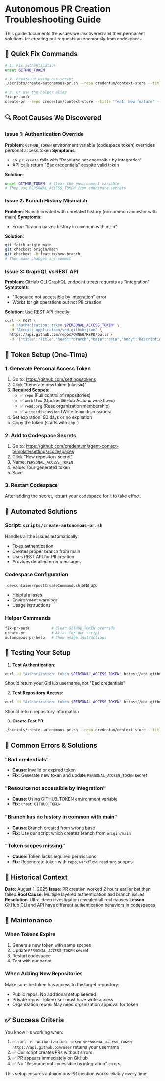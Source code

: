 # Autonomous PR Creation Troubleshooting Guide

This guide documents the issues we discovered and their permanent solutions for creating pull requests autonomously from codespaces.

## 🎯 Quick Fix Commands

```bash
# 1. Fix authentication
unset GITHUB_TOKEN

# 2. Create PR using our script
./scripts/create-autonomous-pr.sh --repo credentum/context-store --title "feat: New feature" --body "Description"

# 3. Or use the helper alias
fix-pr-auth
create-pr --repo credentum/context-store --title "feat: New feature" --body "Description"
```

## 🔍 Root Causes We Discovered

### Issue 1: Authentication Override
**Problem**: `GITHUB_TOKEN` environment variable (codespace token) overrides personal access token
**Symptoms**:
- `gh pr create` fails with "Resource not accessible by integration"
- API calls return "Bad credentials" despite valid token

**Solution**:
```bash
unset GITHUB_TOKEN  # Clear the environment variable
# Then use PERSONAL_ACCESS_TOKEN from codespace secrets
```

### Issue 2: Branch History Mismatch
**Problem**: Branch created with unrelated history (no common ancestor with main)
**Symptoms**:
- Error: "branch has no history in common with main"

**Solution**:
```bash
git fetch origin main
git checkout origin/main
git checkout -b feature/new-branch
# Then make changes and commit
```

### Issue 3: GraphQL vs REST API
**Problem**: GitHub CLI GraphQL endpoint treats requests as "integration"
**Symptoms**:
- "Resource not accessible by integration" error
- Works for git operations but not PR creation

**Solution**: Use REST API directly:
```bash
curl -X POST \
  -H "Authorization: token $PERSONAL_ACCESS_TOKEN" \
  -H "Accept: application/vnd.github+json" \
  https://api.github.com/repos/OWNER/REPO/pulls \
  -d '{"title":"Title","head":"branch","base":"main","body":"Description"}'
```

## 🔧 Token Setup (One-Time)

### 1. Generate Personal Access Token
1. Go to: https://github.com/settings/tokens
2. Click "Generate new token (classic)"
3. **Required Scopes**:
   - ✅ `repo` (Full control of repositories)
   - ✅ `workflow` (Update GitHub Actions workflows)
   - ✅ `read:org` (Read organization membership)
   - ✅ `write:discussion` (Write team discussions)
4. Set expiration: 90 days or no expiration
5. Copy the token (starts with `ghp_`)

### 2. Add to Codespace Secrets
1. Go to: https://github.com/credentum/agent-context-template/settings/codespaces
2. Click "New repository secret"
3. Name: `PERSONAL_ACCESS_TOKEN`
4. Value: Your generated token
5. Save

### 3. Restart Codespace
After adding the secret, restart your codespace for it to take effect.

## 🚀 Automated Solutions

### Script: `scripts/create-autonomous-pr.sh`
Handles all the issues automatically:
- Fixes authentication
- Creates proper branch from main
- Uses REST API for PR creation
- Provides detailed error messages

### Codespace Configuration
`.devcontainer/postCreateCommand.sh` sets up:
- Helpful aliases
- Environment warnings
- Usage instructions

### Helper Commands
```bash
fix-pr-auth          # Clear GITHUB_TOKEN override
create-pr            # Alias for our script
autonomous-pr-help   # Show usage instructions
```

## 🧪 Testing Your Setup

1. **Test Authentication**:
```bash
curl -H "Authorization: token $PERSONAL_ACCESS_TOKEN" https://api.github.com/user
```
Should return your GitHub username, not "Bad credentials"

2. **Test Repository Access**:
```bash
curl -H "Authorization: token $PERSONAL_ACCESS_TOKEN" https://api.github.com/repos/credentum/context-store
```
Should return repository information

3. **Create Test PR**:
```bash
./scripts/create-autonomous-pr.sh --repo credentum/context-store --title "test: PR creation" --body "Testing autonomous PR creation"
```

## 🚨 Common Errors & Solutions

### "Bad credentials"
- **Cause**: Invalid or expired token
- **Fix**: Generate new token and update `PERSONAL_ACCESS_TOKEN` secret

### "Resource not accessible by integration"
- **Cause**: Using GITHUB_TOKEN environment variable
- **Fix**: `unset GITHUB_TOKEN`

### "Branch has no history in common with main"
- **Cause**: Branch created from wrong base
- **Fix**: Use our script which creates branch from `origin/main`

### "Token scopes missing"
- **Cause**: Token lacks required permissions
- **Fix**: Regenerate token with `repo`, `workflow`, `read:org` scopes

## 📝 Historical Context

**Date**: August 1, 2025
**Issue**: PR creation worked 2 hours earlier but then failed
**Root Cause**: Multiple layered authentication and branch issues
**Resolution**: Ultra-deep investigation revealed all root causes
**Lesson**: GitHub CLI and API have different authentication behaviors in codespaces

## 🔄 Maintenance

### When Tokens Expire
1. Generate new token with same scopes
2. Update `PERSONAL_ACCESS_TOKEN` secret
3. Restart codespace
4. Test with our script

### When Adding New Repositories
Make sure the token has access to the target repository:
- Public repos: No additional setup needed
- Private repos: Token user must have write access
- Organization repos: May need organization approval for token

## ✅ Success Criteria

You know it's working when:
1. ✅ `curl -H "Authorization: token $PERSONAL_ACCESS_TOKEN" https://api.github.com/user` returns your username
2. ✅ Our script creates PRs without errors
3. ✅ PR appears immediately on GitHub
4. ✅ No "Resource not accessible by integration" errors

This setup ensures autonomous PR creation works reliably every time!
